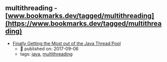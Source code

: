 multithreading - [www.bookmarks.dev/tagged/multithreading](https://www.bookmarks.dev/tagged/multithreading) 
---
* [Finally Getting the Most out of the Java Thread Pool](https://stackify.com/java-thread-pools/)
    * :calendar: published on: 2017-09-06
    * tags: [java](../tags/java.md), [multithreading](../tags/multithreading.md)
